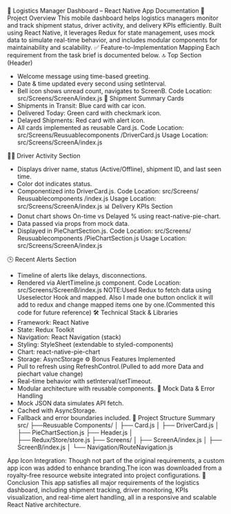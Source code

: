 📄 Logistics Manager Dashboard – React Native App Documentation
📌 Project Overview
This mobile dashboard helps logistics managers monitor and track shipment status, driver activity, and delivery KPIs efficiently. Built using React Native, it leverages Redux for state management, uses mock data to simulate real-time behavior, and includes modular components for maintainability and scalability.
✅ Feature-to-Implementation Mapping
Each requirement from the task brief is documented below.
🔝 Top Section (Header)
- Welcome message using time-based greeting.
- Date & time updated every second using setInterval.
- Bell icon shows unread count, navigates to ScreenB.
 Code Location: src/Screens/ScreenA/index.js
🚚 Shipment Summary Cards
- Shipments in Transit: Blue card with car icon.
- Delivered Today: Green card with checkmark icon.
- Delayed Shipments: Red card with alert icon.
- All cards implemented as reusable Card.js.
 Code Location: src/Screens/Reusuablecomponents /DriverCard.js
 Usage Location: src/Screens/ScreenA/index.js

👨‍✈️ Driver Activity Section
- Displays driver name, status (Active/Offline), shipment ID, and last seen time.
- Color dot indicates status.
- Componentized into DriverCard.js.
Code Location: src/Screens/ Reusuablecomponents /index.js
Usage Location: src/Screens/ScreenA/index.js
📊 Delivery KPIs Section
- Donut chart shows On-time vs Delayed % using react-native-pie-chart.
- Data passed via props from mock data.
- Displayed in PieChartSection.js.
Code Location: src/Screens/ Reusuablecomponents /PieChartSection.js
Usage Location: src/Screens/ScreenA/index.js

🕒 Recent Alerts Section
- Timeline of alerts like delays, disconnections.
- Rendered via AlertTimeline.js component.
Code Location: src/Screens/ScreenB/index.js
NOTE:Used Redux to fetch data using Useselector Hook and mapped.
Also I made one button onclick it will add to redux and change mapped items one by one.(Commented this code for future reference)
🛠️ Technical Stack & Libraries
- Framework: React Native
- State: Redux Toolkit
- Navigation: React Navigation (stack)
- Styling: StyleSheet (extendable to styled-components)
- Chart: react-native-pie-chart
- Storage: AsyncStorage
⚙️ Bonus Features Implemented
- Pull to refresh using RefreshControl.(Pulled to add more Data and piechart value change)
- Real-time behavior with setInterval/setTimeout.
- Modular architecture with reusable components.
🧪 Mock Data & Error Handling
- Mock JSON data simulates API fetch.
- Cached with AsyncStorage.
- Fallback and error boundaries included.
📁 Project Structure Summary
src/
├──Reusuable Components/
│   ├── Card.js
│   ├── DriverCard.js
│   ├── PieChartSection.js
├── Header.js
│   
├── Redux/Store/store.js
├── Screens/
│   ├── ScreenA/index.js
│   ├── ScreenB/index.js
│   └── Navigation/RouteNavigation.js


App Icon Integration: Though not part of the original requirements, a custom app icon was added to enhance branding.The icon was downloaded from a royalty-free resource website integrated into  project configurations.
🧾 Conclusion
This app satisfies all major requirements of the logistics dashboard, including shipment tracking, driver monitoring, KPIs visualization, and real-time alert handling, all in a responsive and scalable React Native architecture.
